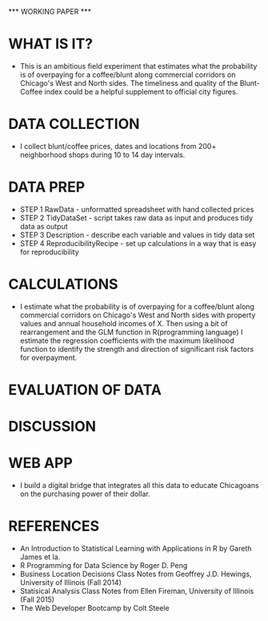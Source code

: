 *** WORKING PAPER ***

# WHAT IS IT?

* This is an ambitious field experiment that estimates what the probability is of overpaying for a coffee/blunt along commercial corridors on Chicago's West and North sides. The timeliness and quality of the Blunt-Coffee index could be a helpful supplement to official city figures.

# DATA COLLECTION

* I collect blunt/coffee prices, dates and locations from 200+ neighborhood shops during 10 to 14 day intervals. 

# DATA PREP

* STEP 1 RawData - unformatted spreadsheet with hand collected prices 
* STEP 2 TidyDataSet - script takes raw data as input and produces tidy data as output
* STEP 3 Description - describe each variable and values in tidy data set
* STEP 4 ReproducibilityRecipe - set up calculations in a way that is easy for reproducibility

# CALCULATIONS

* I estimate what the probability is of overpaying for a coffee/blunt along commercial corridors on Chicago's West and North sides with property values and annual household incomes of X.  Then using a bit of rearrangement and the GLM function in R(programming language) I estimate the regression coefficients with the maximum likelihood function to identify the strength and direction of significant risk factors for overpayment.

# EVALUATION OF DATA

# DISCUSSION

# WEB APP

* I build a digital bridge that integrates all this data to educate Chicagoans on the purchasing power of their dollar.

# REFERENCES

* An Introduction to Statistical Learning with Applications in R by Gareth James et la. 
* R Programming for Data Science by Roger D. Peng
* Business Location Decisions Class Notes from Geoffrey J.D. Hewings, University of Illinois (Fall 2014)
* Statisical Analysis Class Notes from Ellen Fireman, University of Illinois (Fall 2015)
* The Web Developer Bootcamp by Colt Steele 
